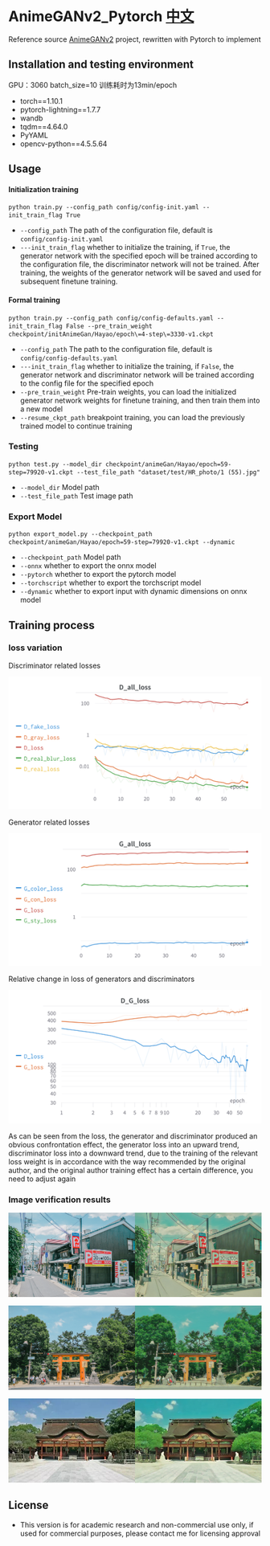 # AnimeGANv2_Pytorch     [中文](README_ZH.md)
Reference source [AnimeGANv2](https://github.com/TachibanaYoshino/AnimeGAN) project, rewritten with Pytorch to implement

## Installation and testing environment

GPU：3060 batch_size=10 训练耗时为13min/epoch

- torch==1.10.1
- pytorch-lightning==1.7.7
- wandb
- tqdm==4.64.0
- PyYAML
- opencv-python==4.5.5.64

## Usage

#### Initialization training

```shell
python train.py --config_path config/config-init.yaml --init_train_flag True
```

- `--config_path` The path of the configuration file, default is `config/config-init.yaml`
- `---init_train_flag` whether to initialize the training, if `True`, the generator network with the specified epoch will be trained according to the configuration file, the discriminator network will not be trained.
After training, the weights of the generator network will be saved and used for subsequent finetune training.

#### Formal training

```shell
python train.py --config_path config/config-defaults.yaml --init_train_flag False --pre_train_weight checkpoint/initAnimeGan/Hayao/epoch\=4-step\=3330-v1.ckpt
```

- `--config_path` The path to the configuration file, default is `config/config-defaults.yaml`
- `---init_train_flag` whether to initialize the training, if `False`, the generator network and discriminator network will be trained according to the config file for the specified epoch
- `--pre_train_weight` Pre-train weights, you can load the initialized generator network weights for finetune training, and then train them into a new model
- `--resume_ckpt_path` breakpoint training, you can load the previously trained model to continue training


### Testing

```shell
python test.py --model_dir checkpoint/animeGan/Hayao/epoch=59-step=79920-v1.ckpt --test_file_path "dataset/test/HR_photo/1 (55).jpg"
```

- `--model_dir` Model path
- `--test_file_path` Test image path

### Export Model

```shell
python export_model.py --checkpoint_path checkpoint/animeGan/Hayao/epoch=59-step=79920-v1.ckpt --dynamic
```

- `--checkpoint_path` Model path
- `--onnx` whether to export the onnx model
- `--pytorch` whether to export the pytorch model
- `--torchscript` whether to export the torchscript model
- `--dynamic` whether to export input with dynamic dimensions on onnx model

## Training process

### loss variation

Discriminator related losses

![image-20220624202624359](doc_pic/D_all_loss.png)



Generator related losses

![image-20220624202832128](doc_pic/G_all_loss.png)



Relative change in loss of generators and discriminators

![image-20220624202944846](doc_pic/D_G_loss.png)

As can be seen from the loss, the generator and discriminator produced an obvious confrontation effect, the generator loss into an upward trend, discriminator loss into a downward trend, due to the training of the relevant loss weight is in accordance with the way recommended by the original author, and the original author training effect has a certain difference, you need to adjust again

### Image verification results

![图片1](doc_pic/pic.png)

![pic2](doc_pic/pic2.png)

![pic3](doc_pic/pic3.png)



## License
- This version is for academic research and non-commercial use only, if used for commercial purposes, please contact me for licensing approval